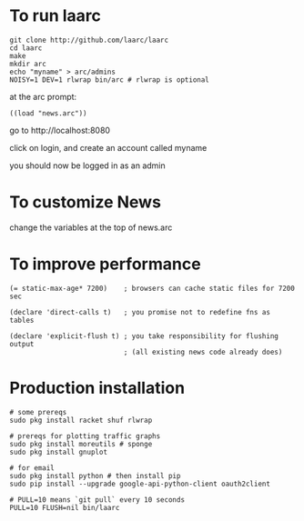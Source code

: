# To run laarc

```
git clone http://github.com/laarc/laarc
cd laarc
make
mkdir arc
echo "myname" > arc/admins
NOISY=1 DEV=1 rlwrap bin/arc # rlwrap is optional
```

at the arc prompt:

```
((load "news.arc"))
```

go to http://localhost:8080

click on login, and create an account called myname

you should now be logged in as an admin


# To customize News

change the variables at the top of news.arc



# To improve performance

```
(= static-max-age* 7200)    ; browsers can cache static files for 7200 sec

(declare 'direct-calls t)   ; you promise not to redefine fns as tables

(declare 'explicit-flush t) ; you take responsibility for flushing output
                            ; (all existing news code already does)
```

# Production installation

```
# some prereqs
sudo pkg install racket shuf rlwrap

# prereqs for plotting traffic graphs
sudo pkg install moreutils # sponge
sudo pkg install gnuplot

# for email
sudo pkg install python # then install pip
sudo pip install --upgrade google-api-python-client oauth2client

# PULL=10 means `git pull` every 10 seconds
PULL=10 FLUSH=nil bin/laarc
```
